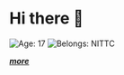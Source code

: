 # Hi there 👋 

![Age: 17](https://img.shields.io/badge/age-17-blue?style=for-the-badge)
![Belongs: NITTC](https://img.shields.io/badge/belongs-nittc-Green?style=for-the-badge)

_**[more](https://hitotei.github.io/)**_

